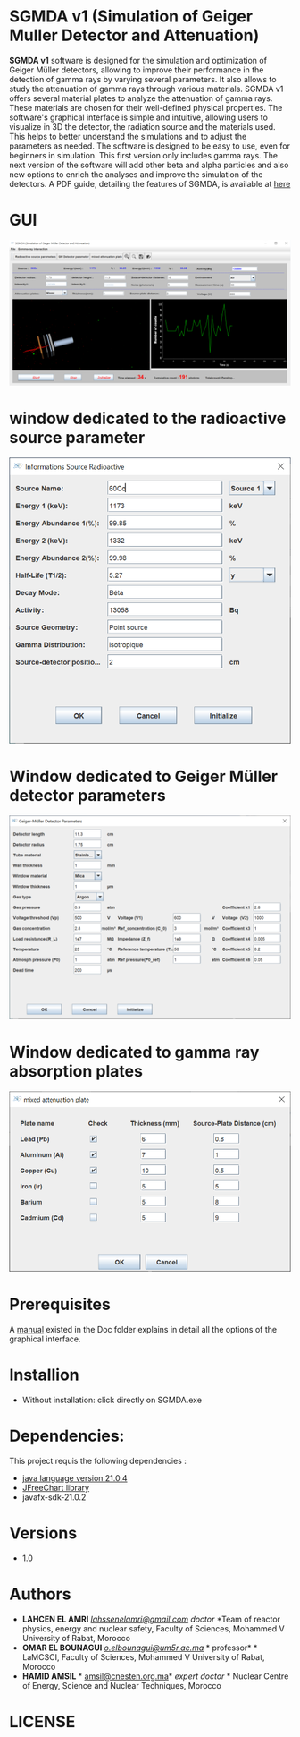 # SGMDA v1 (Simulation of Geiger Muller Detector and Attenuation)

**SGMDA v1** software is designed for the simulation and optimization of Geiger Müller detectors, allowing to improve their performance in the detection of gamma rays by varying several parameters. It also allows to study the attenuation of gamma rays through various materials.
SGMDA v1 offers several material plates to analyze the attenuation of gamma rays. These materials are chosen for their well-defined physical properties.
The software's graphical interface is simple and intuitive, allowing users to visualize in 3D the detector, the radiation source and the materials used.
This helps to better understand the simulations and to adjust the parameters as needed. The software is designed to be easy to use, even for beginners in simulation. This first version only includes gamma rays. The next version of the software will add other beta and alpha particles and also new options to enrich the analyses and improve the simulation of the detectors. A PDF guide, detailing the features of SGMDA, is available at [here](https://github.com/LAHCEN-EL-AMRI/SGMDA_v1/blob/main/doc/SGMDA%20Software%20Guide.pdf)


# GUI
![GitHub2](icons/GitHub2.png)


#  window dedicated to the radioactive source parameter

![Source](icons/Source.png)

#  Window dedicated to Geiger Müller detector parameters

![Detector](icons/Detector.png)

#  Window dedicated to gamma ray absorption plates

![Plates](icons/Plates.png)


# Prerequisites
A [manual](https://github.com/LAHCEN-EL-AMRI/SGMDA_v1/blob/main/doc/SGMDA%20Software%20Guide.pdf) existed in the Doc folder explains in detail all the options of the graphical interface.


# Installion


- Without installation: click directly on SGMDA.exe


# Dependencies:

This project requis the following dependencies :

- [java language version 21.0.4](https://www.oracle.com/java/technologies/javase/jdk21-archive-downloads.html)
- [JFreeChart library](https://www.jfree.org/jfreechart/)
- javafx-sdk-21.0.2


# Versions
- 1.0

# Authors
* **LAHCEN EL AMRI** *lahssenelamri@gmail.com*  *doctor* *Team of reactor physics, energy and nuclear safety, Faculty of Sciences, Mohammed V University of Rabat, Morocco
* **OMAR EL BOUNAGUI** *o.elbounagui@um5r.ac.ma* * professor* * LaMCSCI, Faculty of Sciences, Mohammed V University of Rabat, Morocco
* **HAMID AMSIL** *  amsil@cnesten.org.ma*  *expert doctor* * Nuclear Centre of Energy, Science and Nuclear Techniques, Morocco

# LICENSE

